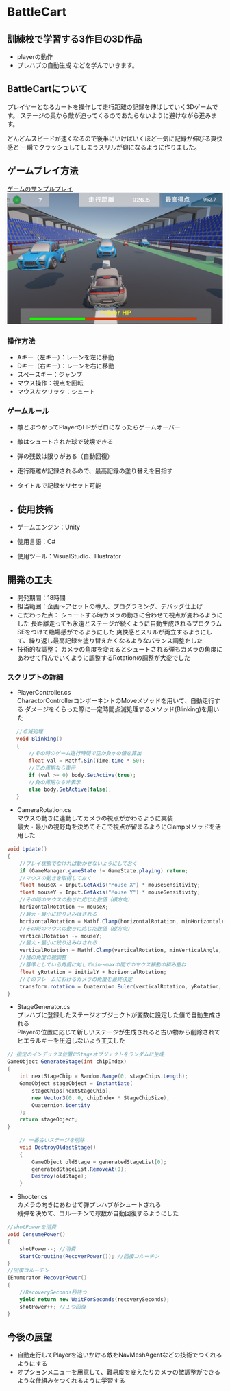 # BattleCart

## 訓練校で学習する3作目の3D作品
* playerの動作
* プレハブの自動生成
などを学んでいきます。


## BattleCartについて
プレイヤーとなるカートを操作して走行距離の記録を伸ばしていく3Dゲームです。
ステージの奥から敵が迫ってくるのであたらないように避けながら進みます。
  
どんどんスピードが速くなるので後半にいけばいくほど一気に記録が伸びる爽快感と
一瞬でクラッシュしてしまうスリルが癖になるように作りました。

## ゲームプレイ方法
[ゲームのサンプルプレイ](https://rune337.github.io/BattleCart_web/)
![ゲーム画面](readmeImg/batttlecart_portfolio.jpg)
  
### 操作方法
* Aキー（左キー）：レーンを左に移動
* Dキー（右キー）：レーンを右に移動
* スペースキー：ジャンプ
* マウス操作：視点を回転
* マウス左クリック：シュート
### ゲームルール
* 敵とぶつかってPlayerのHPがゼロになったらゲームオーバー
* 敵はシュートされた球で破壊できる
* 弾の残数は限りがある（自動回復）
* 走行距離が記録されるので、最高記録の塗り替えを目指す
* タイトルで記録をリセット可能

* ## 使用技術
* ゲームエンジン：Unity
* 使用言語：C#
* 使用ツール：VisualStudio、Illustrator

## 開発の工夫
* 開発期間：18時間
* 担当範囲：企画～アセットの導入、プログラミング、デバッグ仕上げ
* こだわった点：
シュートする時カメラの動きに合わせて視点が変わるようにした
長距離走っても永遠とステージが続くように自動生成されるプログラム
SEをつけて臨場感がでるようにした
爽快感とスリルが両立するようにして、繰り返し最高記録を塗り替えたくなるようなバランス調整をした
* 技術的な調整：
カメラの角度を変えるとシュートされる弾もカメラの角度にあわせて飛んでいくように調整するRotationの調整が大変でした

### スクリプトの詳細
* PlayerController.cs  
CharactorControllerコンポーネントのMoveメソッドを用いて、自動走行する
ダメージをくらった際に一定時間点滅処理するメソッド(Blinking)を用いた
```C#
   //点滅処理
   void Blinking()
   {
       //その時のゲーム進行時間で正か負かの値を算出
       float val = Mathf.Sin(Time.time * 50);
       //正の周期なら表示
       if (val >= 0) body.SetActive(true);
       //負の周期なら非表示
       else body.SetActive(false);
   }
```


* CameraRotation.cs  
マウスの動きに連動してカメラの視点がかわるように実装  
最大・最小の視野角を決めてそこで視点が留まるようにClampメソッドを活用した  
```C#
void Update()
{
    //プレイ状態でなければ動かせないようにしておく
    if (GameManager.gameState != GameState.playing) return;
    //マウスの動きを取得しておく
    float mouseX = Input.GetAxis("Mouse X") * mouseSensitivity;
    float mouseY = Input.GetAxis("Mouse Y") * mouseSensitivity;
    //その時のマウスの動きに応じた数値（横方向）
    horizontalRotation += mouseX;
    //最大・最小に絞り込みはされる
    horizontalRotation = Mathf.Clamp(horizontalRotation, minHorizontalAngle, maxHorizontalAngle);
    //その時のマウスの動きに応じた数値（縦方向）
    verticalRotation -= mouseY;
    //最大・最小に絞り込みはされる
    verticalRotation = Mathf.Clamp(verticalRotation, minVerticalAngle, maxVerticalAngle);
    //横の角度の微調整
    //基準としている角度に対してmin～maxの間でのマウス移動の積み重ね
    float yRotation = initialY + horizontalRotation;
    //そのフレームにおけるカメラの角度を最終決定
    transform.rotation = Quaternion.Euler(verticalRotation, yRotation, 0);
}
```

* StageGenerator.cs  
プレハブに登録したステージオブジェクトが変数に設定した値で自動生成される  
Playerの位置に応じて新しいステージが生成されると古い物から削除されてヒエラルキーを圧迫しないよう工夫した  
```C#
// 指定のインデックス位置にStageオブジェクトをランダムに生成
GameObject GenerateStage(int chipIndex)
{
    int nextStageChip = Random.Range(0, stageChips.Length);
    GameObject stageObject = Instantiate(
        stageChips[nextStageChip],
        new Vector3(0, 0, chipIndex * StageChipSize),
        Quaternion.identity
    );
    return stageObject;
}
```
```C#
    // 一番古いステージを削除
    void DestroyOldestStage()
    {
        GameObject oldStage = generatedStageList[0];
        generatedStageList.RemoveAt(0);
        Destroy(oldStage);
    }
```

* Shooter.cs  
カメラの向きにあわせて弾プレハブがシュートされる  
残弾を決めて、コルーチンで球数が自動回復するようにした  
```C#
//shotPowerを消費
void ConsumePower()
{
    shotPower--; //消費
    StartCoroutine(RecoverPower()); //回復コルーチン
}
//回復コルーチン
IEnumerator RecoverPower()
{
    //RecoverySeconds秒待つ
    yield return new WaitForSeconds(recoverySeconds);
    shotPower++; //１つ回復
}
```

## 今後の展望  
* 自動走行してPlayerを追いかける敵をNavMeshAgentなどの技術でつくれるようにする
* オプションメニューを用意して、難易度を変えたりカメラの微調整ができるような仕組みをつくれるように学習する
